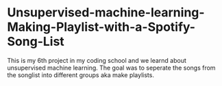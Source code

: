 # Unsupervised-machine-learning-Making-Playlist-with-a-Spotify-Song-List
This is my 6th project in my coding school and we learnd about unsupervised machine learning. The goal was to seperate the songs from the songlist into different groups aka make playlists.  
